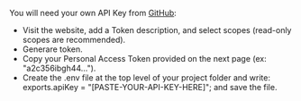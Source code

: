 You will need your own API Key from [GitHub](https://github.com/settings/tokens/new):

* Visit the website, add a Token description, and select scopes (read-only scopes are recommended).
* Generare token.
* Copy your Personal Access Token provided on the next page (ex: "a2c356ibgh44...").
* Create the .env file at the top level of your project folder and write: exports.apiKey = "[PASTE-YOUR-API-KEY-HERE]"; and save the file.
